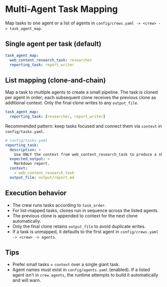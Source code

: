 # Multi-Agent Task Mapping

Map tasks to one agent or a list of agents in `config/crews.yaml -> <crew> -> task_agent_map`.

## Single agent per task (default)

```yaml
task_agent_map:
  web_content_research_task: researcher
  reporting_task: report_writer
```

## List mapping (clone-and-chain)

Map a task to multiple agents to create a small pipeline. The task is cloned per agent in order; each subsequent clone receives the previous clone as additional context. Only the final clone writes to any `output_file`.

```yaml
task_agent_map:
  reporting_task: [researcher, report_writer]
```

Recommended pattern: keep tasks focused and connect them via `context` in `config/tasks.yaml`.

```yaml
# config/tasks.yaml
reporting_task:
  description: >
    Use ONLY the context from web_content_research_task to produce a short report.
  expected_output: >
    Markdown report.
  context:
    - web_content_research_task
  output_file: output/report.md
```

## Execution behavior

- The crew runs tasks according to `task_order`.
- For list-mapped tasks, clones run in sequence across the listed agents.
- The previous clone is appended to context for the next clone automatically.
- Only the final clone retains `output_file` to avoid duplicate writes.
- If a task is unmapped, it defaults to the first agent in `config/crews.yaml -> <crew> -> agents`.

## Tips

- Prefer small tasks + `context` over a single giant task.
- Agent names must exist in `config/agents.yaml` (enabled). If a listed agent isn’t in `crew.agents`, the runtime attempts to build it automatically and will warn.

